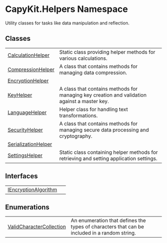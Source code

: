 # CapyKit.Helpers Namespace


Utility classes for tasks like data manipulation and reflection.



## Classes
<table>
<tr>
<td><a href="T_CapyKit_Helpers_CalculationHelper.md">CalculationHelper</a></td>
<td>Static class providing helper methods for various calculations.</td></tr>
<tr>
<td><a href="T_CapyKit_Helpers_CompressionHelper.md">CompressionHelper</a></td>
<td>A class that contains methods for managing data compression.</td></tr>
<tr>
<td><a href="T_CapyKit_Helpers_EncryptionHelper.md">EncryptionHelper</a></td>
<td> </td></tr>
<tr>
<td><a href="T_CapyKit_Helpers_KeyHelper.md">KeyHelper</a></td>
<td>A class that contains methods for managing key creation and validation against a master key.</td></tr>
<tr>
<td><a href="T_CapyKit_Helpers_LanguageHelper.md">LanguageHelper</a></td>
<td>Helper class for handling text transformations.</td></tr>
<tr>
<td><a href="T_CapyKit_Helpers_SecurityHelper.md">SecurityHelper</a></td>
<td>A class that contains methods for managing secure data processing and cryptography.</td></tr>
<tr>
<td><a href="T_CapyKit_Helpers_SerializationHelper.md">SerializationHelper</a></td>
<td> </td></tr>
<tr>
<td><a href="T_CapyKit_Helpers_SettingsHelper.md">SettingsHelper</a></td>
<td>Static class containing helper methods for retrieving and setting application settings.</td></tr>
</table>

## Interfaces
<table>
<tr>
<td><a href="T_CapyKit_Helpers_IEncryptionAlgorithm.md">IEncryptionAlgorithm</a></td>
<td> </td></tr>
</table>

## Enumerations
<table>
<tr>
<td><a href="T_CapyKit_Helpers_ValidCharacterCollection.md">ValidCharacterCollection</a></td>
<td>An enumeration that defines the types of characters that can be included in a random string.</td></tr>
</table>